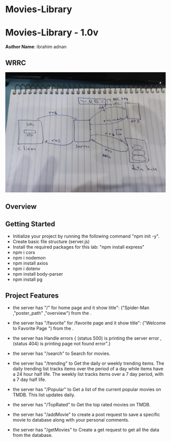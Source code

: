 # Movies-Library

# Movies-Library - 1.0v

**Author Name**: ibrahim adnan

## WRRC

  ![WRRC](/assests/WRRC3.jpeg)

## Overview

## Getting Started
<!-- What are the steps that a user must take in order to build this app on their own machine and get it running? -->

- Initialize your project by running the following command "npm init -y".
- Create basic file structure (server.js)
- Install the required packages for this lab: "npm install express"
- npm i cors
- npm i nodemon
- npm install axios
- npm i dotenv
- npm install body-parser
- npm install pg

## Project Features
<!-- What are the features included in you app -->
- the server has "/"  for home page and it show title": ("Spider-Man ,"poster_path" ,"overview") from the .
- the server has "/favorite"  for /favorite page and it show title": ("Welcome to Favorite Page
") from the .
- the server has Handle errors {
(status 500)  is printing the server error ,
(status 404)  is printing page not found error".}
- the server has "/search"  to Search for movies.

- the server has "/trending" to Get the daily or weekly trending items. The daily trending list tracks items over the period of a day while items have a 24 hour half life. The weekly list tracks items over a 7 day period, with a 7 day half life.

- the server has "/Popular" to Get a list of the current popular movies on TMDB. This list updates daily.

- the server has "/TopRated" to Get the top rated movies on TMDB.

- the server has "/addMovie" to create a post request to save a specific movie to database along with your personal comments.

- the server has "/getMovies" to Create a get request to get all the data from the database.

